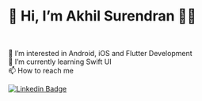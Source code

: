 <h1>👋 Hi, I’m Akhil Surendran 👨‍💻</h1><br> 
<p>
👀 I’m interested in Android, iOS and Flutter Development<br> 
🌱 I’m currently learning Swift UI<br> 
<!-- 💞️ I’m looking to collaborate on <br>  -->
📫 How to reach me <br> 
</p>

[![Linkedin Badge](https://img.shields.io/badge/-LINKEDIN-blue?style=flat-square&logo=Linkedin&logoColor=white&link=https://www.linkedin.com/in/akhil-surendran-694480199/)](https://www.linkedin.com/in/akhil-surendran-694480199)
